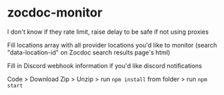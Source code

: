 # zocdoc-monitor

I don't know if they rate limit, raise delay to be safe if not using proxies

Fill locations array with all provider locations you'd like to monitor (search "data-location-id" on Zocdoc search results page's html)

Fill in Discord webhook information if you'd like discord notifications

Code > Download Zip > Unzip > run `npm install` from folder > run `npm start`
